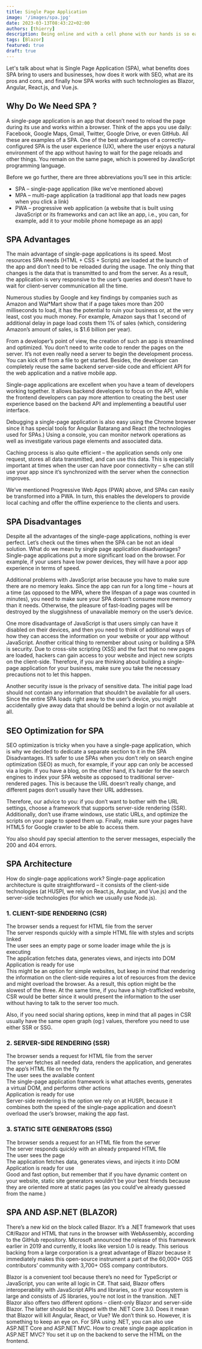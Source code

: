```yaml
---
title: Single Page Application
image: '/images/spa.jpg'
date: 2023-03-13T08:43:22+02:00
authors: [thierry]
description: Being online and with a cell phone with our hands is so easy that often we don’t even stop to think about what kind of technology is helping us run this or that app. Usually, that’s not a problem – we don’t think about the electricity when we turn on the lights. However, when you face the decision to create an app for your business, then it’s conducive to understand what does SPA (single page application) means and how is it different from Multi-Page Applications (MPA).
tags: [Blazor]
featured: true
draft: true
---
```


Let's talk about what is Single Page Application (SPA), what benefits does SPA bring to users and businesses, how does it work with SEO, what are its pros and cons, and finally how SPA works with such technologies as Blazor, Angular, React.js, and Vue.js.

## Why Do We Need SPA ?

A single-page application is an app that doesn’t need to reload the page during its use and works within a browser. Think of the apps you use daily: Facebook, Google Maps, Gmail, Twitter, Google Drive, or even GitHub. All these are examples of a SPA. One of the best advantages of a correctly-configured SPA is the user experience (UX), where the user enjoys a natural environment of the app without having to wait for the page reloads and other things. You remain on the same page, which is powered by JavaScript programming language.

Before we go further, there are three abbreviations you’ll see in this article:

- SPA – single-page application (like we’ve mentioned above)
- MPA – multi-page application (a traditional app that loads new pages when you click a link)
- PWA – progressive web application (a website that is built using JavaScript or its frameworks and can act like an app, i.e., you can, for example, add it to your mobile phone homepage as an app)

## SPA Advantages

The main advantage of single-page applications is its speed. Most resources SPA needs (HTML + CSS + Scripts) are loaded at the launch of the app and don’t need to be reloaded during the usage. The only thing that changes is the data that is transmitted to and from the server. As a result, the application is very responsive to the user’s queries and doesn’t have to wait for client-server communication all the time.

Numerous studies by Google and key findings by companies such as Amazon and Wal*Mart show that if a page takes more than 200 milliseconds to load, it has the potential to ruin your business or, at the very least, cost you much money. For example, Amazon says that 1 second of additional delay in page load costs them 1% of sales (which, considering Amazon’s amount of sales, is $1.6 billion per year).

From a developer’s point of view, the creation of such an app is streamlined and optimized. You don’t need to write code to render the pages on the server. It’s not even really need a server to begin the development process. You can kick off from a file to get started. Besides, the developer can completely reuse the same backend server-side code and efficient API for the web application and a native mobile app. 

Single-page applications are excellent when you have a team of developers working together. It allows backend developers to focus on the API, while the frontend developers can pay more attention to creating the best user experience based on the backend API and implementing a beautiful user interface. 

Debugging a single-page application is also easy using the Chrome browser since it has special tools for Angular Batarang and React (the technologies used for SPAs.) Using a console, you can monitor network operations as well as investigate various page elements and associated data. 

Caching process is also quite efficient – the application sends only one request, stores all data transmitted, and can use this data. This is especially important at times when the user can have poor connectivity – s/he can still use your app since it’s synchronized with the server when the connection improves. 

We’ve mentioned Progressive Web Apps (PWA) above, and SPAs can easily be transformed into a PWA. In turn, this enables the developers to provide local caching and offer the offline experience to the clients and users.

## SPA Disadvantages

Despite all the advantages of the single-page applications, nothing is ever perfect. Let’s check out the times when the SPA can be not an ideal solution. What do we mean by single page application disadvantages? Single-page applications put a more significant load on the browser. For example, if your users have low power devices, they will have a poor app experience in terms of speed.

Additional problems with JavaScript arise because you have to make sure there are no memory leaks. Since the app can run for a long time – hours at a time (as opposed to the MPA, where the lifespan of a page was counted in minutes), you need to make sure your SPA doesn’t consume more memory than it needs. Otherwise, the pleasure of fast-loading pages will be destroyed by the sluggishness of unavailable memory on the user’s device. 

One more disadvantage of JavaScript is that users simply can have it disabled on their devices, and then you need to think of additional ways of how they can access the information on your website or your app without JavaScript. Another critical thing to remember about using or building a SPA is security. Due to cross-site scripting (XSS) and the fact that no new pages are loaded, hackers can gain access to your website and inject new scripts on the client-side. Therefore, if you are thinking about building a single-page application for your business, make sure you take the necessary precautions not to let this happen. 

Another security issue is the privacy of sensitive data. The initial page load should not contain any information that shouldn’t be available for all users. Since the entire SPA loads right away to the user’s device, you might accidentally give away data that should be behind a login or not available at all.

## SEO Optimization for SPA

SEO optimization is tricky when you have a single-page application, which is why we decided to dedicate a separate section to it in the SPA Disadvantages. It’s safer to use SPAs when you don’t rely on search engine optimization (SEO) as much, for example, if your app can only be accessed via a login. If you have a blog, on the other hand, it’s harder for the search engines to index your SPA website as opposed to traditional server-rendered pages. This is because the URL doesn’t really change, and different pages don’t usually have their URL addresses. 

Therefore, our advice to you: if you don’t want to bother with the URL settings, choose a framework that supports server-side rendering (SSR). Additionally, don’t use iframe windows, use static URLs, and optimize the scripts on your page to speed them up. Finally, make sure your pages have HTML5 for Google crawler to be able to access them.

You also should pay special attention to the server messages, especially the 200 and 404 errors.

## SPA Architecture

How do single-page applications work? Single-page application architecture is quite straightforward – it consists of the client-side technologies (at HUSPI, we rely on React.js, Angular, and Vue.js) and the server-side technologies (for which we usually use Node.js).

### 1. CLIENT-SIDE RENDERING (CSR)

The browser sends a request for HTML file from the server     
The server responds quickly with a simple HTML file with styles and scripts linked     
The user sees an empty page or some loader image while the js is executing     
The application fetches data, generates views, and injects into DOM     
Application is ready for use     
This might be an option for simple websites, but keep in mind that rendering the information on the client-side requires a lot of resources from the device and might overload the browser. As a result, this option might be the slowest of the three. At the same time, if you have a high-trafficked website, CSR would be better since it would present the information to the user without having to talk to the server too much.

Also, if you need social sharing options, keep in mind that all pages in CSR usually have the same open graph (og:) values, therefore you need to use either SSR or SSG.

### 2. SERVER-SIDE RENDERING (SSR)

The browser sends a request for HTML file from the server     
The server fetches all needed data, renders the application, and generates the app’s HTML file on the fly     
The user sees the available content     
The single-page application framework is what attaches events, generates a virtual DOM, and performs other actions     
Application is ready for use     
Server-side rendering is the option we rely on at HUSPI, because it combines both the speed of the single-page application and doesn’t overload the user’s browser, making the app fast.

### 3. STATIC SITE GENERATORS (SSG)

The browser sends a request for an HTML file from the server     
The server responds quickly with an already prepared HTML file     
The user sees the page     
The application fetches data, generates views, and injects it into DOM     
Application is ready for use     
Good and fast option, but remember that if you have dynamic content on your website, static site generators wouldn’t be your best friends because they are oriented more at static pages (as you could’ve already guessed from the name.)

## SPA AND ASP.NET (BLAZOR)

There’s a new kid on the block called Blazor. It’s a .NET framework that uses C#/Razor and HTML that runs in the browser with WebAssembly, according to the GitHub repository. Microsoft announced the release of this framework earlier in 2019 and currently, it looks like version 1.0 is ready. This serious backing from a large corporation is a great advantage of Blazor because it immediately makes this open-source instrument a part of the 60,000+ OSS contributors’ community with 3,700+ OSS company contributors.

Blazor is a convenient tool because there’s no need for TypeScript or JavaScript, you can write all logic in C#. That said, Blazor offers interoperability with JavaScript APIs and libraries, so if your ecosystem is large and consists of JS libraries, you’re not lost in the transition. .NET Blazor also offers two different options – client-only Blazor and server-side Blazor. The latter should be shipped with the .NET Core 3.0. Does it mean that Blazor will kill Angular, React, or Vue? We don’t think so. However, it is something to keep an eye on. For SPA using .NET, you can also use ASP.NET Core and ASP.NET MVC. How to create single page application in ASP.NET MVC? You set it up on the backend to serve the HTML on the frontend.
